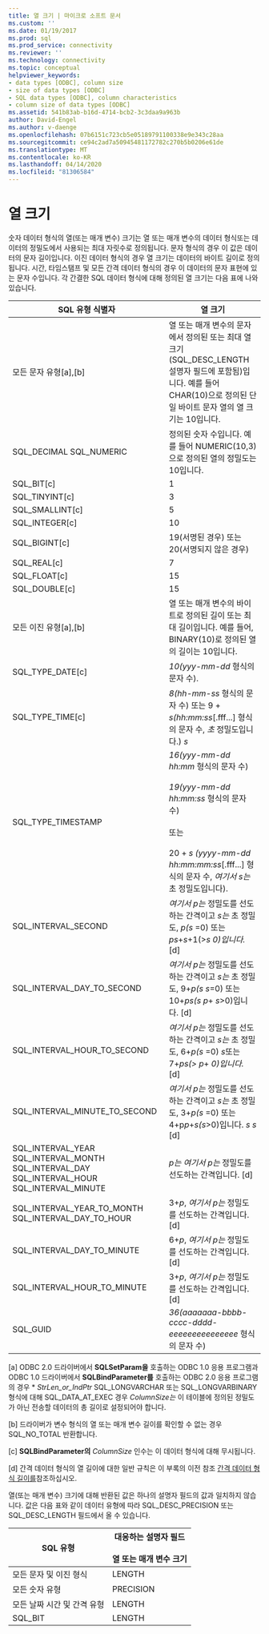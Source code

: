 ```yaml
---
title: 열 크기 | 마이크로 소프트 문서
ms.custom: ''
ms.date: 01/19/2017
ms.prod: sql
ms.prod_service: connectivity
ms.reviewer: ''
ms.technology: connectivity
ms.topic: conceptual
helpviewer_keywords:
- data types [ODBC], column size
- size of data types [ODBC]
- SQL data types [ODBC], column characteristics
- column size of data types [ODBC]
ms.assetid: 541b83ab-b16d-4714-bcb2-3c3daa9a963b
author: David-Engel
ms.author: v-daenge
ms.openlocfilehash: 07b6151c723cb5e05189791100338e9e343c28aa
ms.sourcegitcommit: ce94c2ad7a50945481172782c270b5b0206e61de
ms.translationtype: MT
ms.contentlocale: ko-KR
ms.lasthandoff: 04/14/2020
ms.locfileid: "81306584"
---
```

# <a name="column-size"></a>열 크기
숫자 데이터 형식의 열(또는 매개 변수) 크기는 열 또는 매개 변수의 데이터 형식또는 데이터의 정밀도에서 사용되는 최대 자릿수로 정의됩니다. 문자 형식의 경우 이 값은 데이터의 문자 길이입니다. 이진 데이터 형식의 경우 열 크기는 데이터의 바이트 길이로 정의됩니다. 시간, 타임스탬프 및 모든 간격 데이터 형식의 경우 이 데이터의 문자 표현에 있는 문자 수입니다. 각 간결한 SQL 데이터 형식에 대해 정의된 열 크기는 다음 표에 나와 있습니다.  
  
|SQL 유형 식별자|열 크기|  
|-------------------------|-----------------|  
|모든 문자 유형[a],[b]|열 또는 매개 변수의 문자에서 정의된 또는 최대 열 크기(SQL_DESC_LENGTH 설명자 필드에 포함됨)입니다. 예를 들어 CHAR(10)으로 정의된 단일 바이트 문자 열의 열 크기는 10입니다.|  
|SQL_DECIMAL SQL_NUMERIC|정의된 숫자 수입니다. 예를 들어 NUMERIC(10,3)으로 정의된 열의 정밀도는 10입니다.|  
|SQL_BIT[c]|1|  
|SQL_TINYINT[c]|3|  
|SQL_SMALLINT[c]|5|  
|SQL_INTEGER[c]|10|  
|SQL_BIGINT[c]|19(서명된 경우) 또는 20(서명되지 않은 경우)|  
|SQL_REAL[c]|7|  
|SQL_FLOAT[c]|15|  
|SQL_DOUBLE[c]|15|  
|모든 이진 유형[a],[b]|열 또는 매개 변수의 바이트로 정의된 길이 또는 최대 길이입니다. 예를 들어, BINARY(10)로 정의된 열의 길이는 10입니다.|  
|SQL_TYPE_DATE[c]|*10(yyy-mm-dd* 형식의 문자 수).|  
|SQL_TYPE_TIME[c]|*8(hh-mm-ss* 형식의 문자 수) 또는 9 + *s(hh:mm:ss*[.fff...] 형식의 문자 수, *초* 정밀도입니다.) *s*|  
|SQL_TYPE_TIMESTAMP|*16(yyy-mm-dd hh:mm* 형식의 문자 수)<br /><br /> *19(yyy-mm-dd* *hh:mm:ss* 형식의 문자 수)<br /><br /> 또는<br /><br /> 20 + *s* *(yyyy-mm-dd hh:mm:mm:ss*[.fff...] 형식의 문자 수, *여기서 s는* 초 정밀도입니다).|  
|SQL_INTERVAL_SECOND|*여기서 p는* 정밀도를 선도하는 간격이고 *s는* 초 정밀도, *p(s* =0) 또는 *ps*+*s*+1(>*s* *0)입니다.* [d]|  
|SQL_INTERVAL_DAY_TO_SECOND|*여기서 p는* 정밀도를 선도하는 간격이고 *s는* 초 정밀도, 9+*p(s* *s*=0) 또는 10+*ps(s* *p*+ *s*>0)입니다. [d]|  
|SQL_INTERVAL_HOUR_TO_SECOND|*여기서 p는* 정밀도를 선도하는 간격이고 *s는* 초 정밀도, 6+*p(s* =0) *s*또는 7+*ps(>* *p*+ *0)입니다.* [d]|  
|SQL_INTERVAL_MINUTE_TO_SECOND|*여기서 p는* 정밀도를 선도하는 간격이고 *s는* 초 정밀도, 3+*p(s* =0) 또는 4+p*p*+*s(s*>0)입니다. *s* *s* [d]|  
|SQL_INTERVAL_YEAR SQL_INTERVAL_MONTH SQL_INTERVAL_DAY SQL_INTERVAL_HOUR SQL_INTERVAL_MINUTE|*p는* *여기서 p는* 정밀도를 선도하는 간격입니다. [d]|  
|SQL_INTERVAL_YEAR_TO_MONTH SQL_INTERVAL_DAY_TO_HOUR|3+*p*, *여기서 p는* 정밀도를 선도하는 간격입니다. [d]|  
|SQL_INTERVAL_DAY_TO_MINUTE|6+*p*, *여기서 p는* 정밀도를 선도하는 간격입니다. [d]|  
|SQL_INTERVAL_HOUR_TO_MINUTE|3+*p*, *여기서 p는* 정밀도를 선도하는 간격입니다. [d]|  
|SQL_GUID|*36(aaaaaaa-bbbb-cccc-dddd-eeeeeeeeeeeeeee* 형식의 문자 수)|  
  
 [a] ODBC 2.0 드라이버에서 **SQLSetParam을** 호출하는 ODBC 1.0 응용 프로그램과 ODBC 1.0 드라이버에서 **SQLBindParameter를** 호출하는 ODBC 2.0 응용 프로그램의 경우 \* *StrLen_or_IndPtr* SQL_LONGVARCHAR 또는 SQL_LONGVARBINARY 형식에 대해 SQL_DATA_AT_EXEC 경우 *ColumnSize는* 이 테이블에 정의된 정밀도가 아닌 전송할 데이터의 총 길이로 설정되어야 합니다.  
  
 [b] 드라이버가 변수 형식의 열 또는 매개 변수 길이를 확인할 수 없는 경우 SQL_NO_TOTAL 반환합니다.  
  
 [c] **SQLBindParameter의** *ColumnSize* 인수는 이 데이터 형식에 대해 무시됩니다.  
  
 [d] 간격 데이터 형식의 열 길이에 대한 일반 규칙은 이 부록의 이전 참조 [간격 데이터 형식 길이를](../../../odbc/reference/appendixes/interval-data-type-length.md)참조하십시오.  
  
 열(또는 매개 변수) 크기에 대해 반환된 값은 하나의 설명자 필드의 값과 일치하지 않습니다. 값은 다음 표와 같이 데이터 유형에 따라 SQL_DESC_PRECISION 또는 SQL_DESC_LENGTH 필드에서 올 수 있습니다.  
  
|SQL 유형|대응하는 설명자 필드<br /><br /> 열 또는 매개 변수 크기|  
|--------------|--------------------------------------------------------------------|  
|모든 문자 및 이진 형식|LENGTH|  
|모든 숫자 유형|PRECISION|  
|모든 날짜 시간 및 간격 유형|LENGTH|  
|SQL_BIT|LENGTH|
